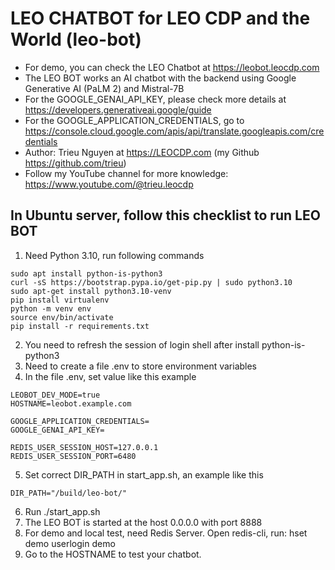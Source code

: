 # LEO CHATBOT for LEO CDP and the World (leo-bot)

- For demo, you can check the LEO Chatbot at https://leobot.leocdp.com
- The LEO BOT works an AI chatbot with the backend using Google Generative AI (PaLM 2) and Mistral-7B
- For the GOOGLE_GENAI_API_KEY, please check more details at https://developers.generativeai.google/guide 
- For the GOOGLE_APPLICATION_CREDENTIALS, go to https://console.cloud.google.com/apis/api/translate.googleapis.com/credentials
- Author: Trieu Nguyen at https://LEOCDP.com (my Github https://github.com/trieu)
- Follow my YouTube channel for more knowledge: https://www.youtube.com/@trieu.leocdp

## In Ubuntu server, follow this checklist to run LEO BOT

1. Need Python 3.10, run following commands
```
sudo apt install python-is-python3
curl -sS https://bootstrap.pypa.io/get-pip.py | sudo python3.10
sudo apt-get install python3.10-venv
pip install virtualenv
python -m venv env
source env/bin/activate
pip install -r requirements.txt
```
2. You need to refresh the session of login shell after install python-is-python3
3. Need to create a file .env to store environment variables
4. In the file .env, set value like this example
```
LEOBOT_DEV_MODE=true
HOSTNAME=leobot.example.com

GOOGLE_APPLICATION_CREDENTIALS=
GOOGLE_GENAI_API_KEY=

REDIS_USER_SESSION_HOST=127.0.0.1
REDIS_USER_SESSION_PORT=6480
```
5. Set correct DIR_PATH in start_app.sh, an example like this
```
DIR_PATH="/build/leo-bot/"
```
6. Run ./start_app.sh
7. The LEO BOT is started at the host 0.0.0.0 with port 8888
8. For demo and local test, need Redis Server. Open redis-cli, run: hset demo userlogin demo
9. Go to the HOSTNAME to test your chatbot. 